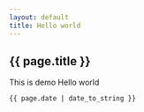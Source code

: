 ```yaml
---
layout: default
title: Hello world
---
```

## {{ page.title }}
This is demo Hello world

```
{{ page.date | date_to_string }}
```
